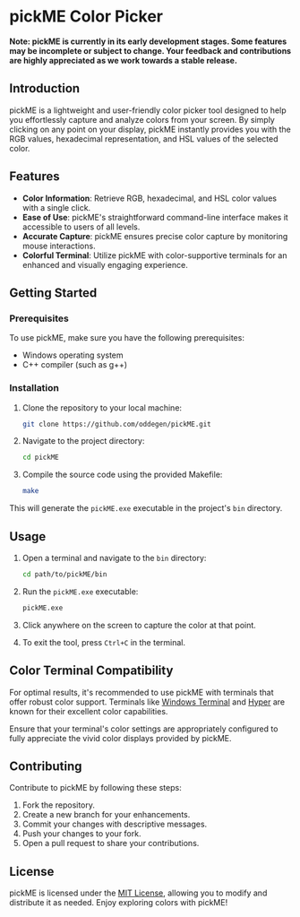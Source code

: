 # pickME Color Picker

**Note: pickME is currently in its early development stages. Some features may be incomplete or subject to change. Your feedback and contributions are highly appreciated as we work towards a stable release.**

## Introduction

pickME is a lightweight and user-friendly color picker tool designed to help you effortlessly capture and analyze colors from your screen. By simply clicking on any point on your display, pickME instantly provides you with the RGB values, hexadecimal representation, and HSL values of the selected color.


## Features

- **Color Information**: Retrieve RGB, hexadecimal, and HSL color values with a single click.
- **Ease of Use**: pickME's straightforward command-line interface makes it accessible to users of all levels.
- **Accurate Capture**: pickME ensures precise color capture by monitoring mouse interactions.
- **Colorful Terminal**: Utilize pickME with color-supportive terminals for an enhanced and visually engaging experience.

## Getting Started

### Prerequisites

To use pickME, make sure you have the following prerequisites:

- Windows operating system
- C++ compiler (such as g++)

### Installation

1. Clone the repository to your local machine:

   ```bash
   git clone https://github.com/oddegen/pickME.git
   ```

2. Navigate to the project directory:

   ```bash
   cd pickME
   ```

3. Compile the source code using the provided Makefile:

   ```bash
   make
   ```

This will generate the `pickME.exe` executable in the project's `bin` directory.

## Usage

1. Open a terminal and navigate to the `bin` directory:

   ```bash
   cd path/to/pickME/bin
   ```

2. Run the `pickME.exe` executable:

   ```bash
   pickME.exe
   ```

3. Click anywhere on the screen to capture the color at that point.

4. To exit the tool, press `Ctrl+C` in the terminal.

## Color Terminal Compatibility

For optimal results, it's recommended to use pickME with terminals that offer robust color support. Terminals like [Windows Terminal](https://aka.ms/terminal) and [Hyper](https://hyper.is/) are known for their excellent color capabilities.

Ensure that your terminal's color settings are appropriately configured to fully appreciate the vivid color displays provided by pickME.

## Contributing

Contribute to pickME by following these steps:

1. Fork the repository.
2. Create a new branch for your enhancements.
3. Commit your changes with descriptive messages.
4. Push your changes to your fork.
5. Open a pull request to share your contributions.

## License

pickME is licensed under the [MIT License](LICENSE), allowing you to modify and distribute it as needed. Enjoy exploring colors with pickME!